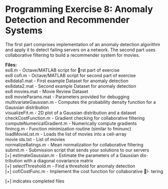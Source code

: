 # Programming Exercise 8: Anomaly Detection and Recommender Systems

The first part comprises implementation of an anomaly detection algorithm and apply it to detect failing servers on a network. The second part uses collaborative filtering to build a recommender system for movies.

**Files:**\
ex8.m - Octave/MATLAB script for rst part of exercise\
ex8 cofi.m - Octave/MATLAB script for second part of exercise\
ex8data1.mat - First example Dataset for anomaly detection\
ex8data2.mat - Second example Dataset for anomaly detection\
ex8 movies.mat - Movie Review Dataset\
ex8 movieParams.mat - Parameters provided for debugging\
multivariateGaussian.m - Computes the probability density function
for a Gaussian distribution\
visualizeFit.m - 2D plot of a Gaussian distribution and a dataset\
checkCostFunction.m - Gradient checking for collaborative filtering\
computeNumericalGradient.m - Numerically compute gradients\
fmincg.m - Function minimization routine (similar to fminunc)\
loadMovieList.m - Loads the list of movies into a cell-array\
movie ids.txt - List of movies\
normalizeRatings.m - Mean normalization for collaborative filtering\
submit.m - Submission script that sends your solutions to our servers\
[+] estimateGaussian.m - Estimate the parameters of a Gaussian dis-
tribution with a diagonal covariance matrix\
[+] selectThreshold.m - Find a threshold for anomaly detection\
[+] cofiCostFunc.m - Implement the cost function for collaborative l-
tering

[+] indicates completed files

